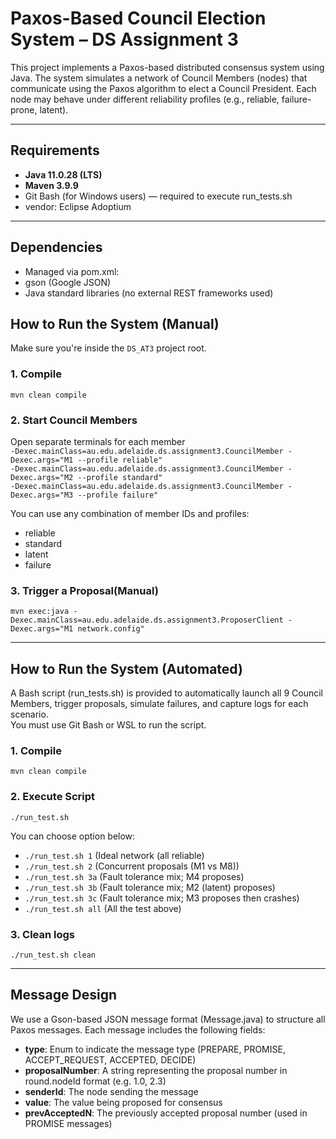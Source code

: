# Paxos-Based Council Election System – DS Assignment 3

This project implements a Paxos-based distributed consensus system using Java. The system simulates a network of Council Members (nodes) that communicate using the Paxos algorithm to elect a Council President. Each node may behave under different reliability profiles (e.g., reliable, failure-prone, latent).

---

## Requirements

- **Java 11.0.28 (LTS)**
- **Maven 3.9.9**
- Git Bash (for Windows users) — required to execute run_tests.sh
- vendor: Eclipse Adoptium

---

## Dependencies

- Managed via pom.xml:
- gson (Google JSON)
- Java standard libraries (no external REST frameworks used)

## How to Run the System (Manual)

Make sure you're inside the `DS_AT3` project root.

### 1. **Compile**

`mvn clean compile`

### 2. **Start Council Members**

Open separate terminals for each member  
`-Dexec.mainClass=au.edu.adelaide.ds.assignment3.CouncilMember -Dexec.args="M1 --profile reliable"`  
`-Dexec.mainClass=au.edu.adelaide.ds.assignment3.CouncilMember -Dexec.args="M2 --profile standard"`  
`-Dexec.mainClass=au.edu.adelaide.ds.assignment3.CouncilMember -Dexec.args="M3 --profile failure"`  

You can use any combination of member IDs and profiles:
- reliable
- standard
- latent
- failure

### 3. **Trigger a Proposal(Manual)**

`mvn exec:java -Dexec.mainClass=au.edu.adelaide.ds.assignment3.ProposerClient -Dexec.args="M1 network.config"`

---

## How to Run the System (Automated)
A Bash script (run_tests.sh) is provided to automatically launch all 9 Council Members, trigger proposals, simulate failures, and capture logs for each scenario.  
You must use Git Bash or WSL to run the script.

### 1. **Compile**

`mvn clean compile`

### 2. **Execute Script**

`./run_test.sh`

You can choose option below:
- `./run_test.sh 1`
  (Ideal network (all reliable)
- `./run_test.sh 2`
  (Concurrent proposals (M1 vs M8))
- `./run_test.sh 3a`
  (Fault tolerance mix; M4 proposes)
- `./run_test.sh 3b`
  (Fault tolerance mix; M2 (latent) proposes)
- `./run_test.sh 3c`
  (Fault tolerance mix; M3 proposes then crashes)
- `./run_test.sh all`
  (All the test above)

### 3. **Clean logs**

`./run_test.sh clean`  

---

## Message Design
We use a Gson-based JSON message format (Message.java) to structure all Paxos messages. Each message includes the following fields:

- **type**: Enum to indicate the message type (PREPARE, PROMISE, ACCEPT_REQUEST, ACCEPTED, DECIDE)  
- **proposalNumber**: A string representing the proposal number in round.nodeId format (e.g. 1.0, 2.3)  
- **senderId**: The node sending the message  
- **value**: The value being proposed for consensus      
- **prevAcceptedN**: The previously accepted proposal number (used in PROMISE messages)  